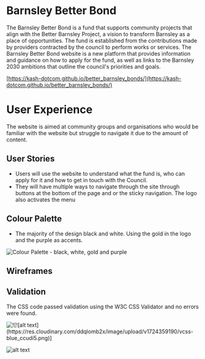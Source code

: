 # Barnsley Better Bond
The Barnsley Better Bond is a fund that supports community projects that align with the Better Barnsley Project, a vision to transform Barnsley as a place of opportunities. The fund is established from the contributions made by providers contracted by the council to perform works or services. The Barnsley Better Bond website is a new platform that provides information and guidance on how to apply for the fund, as well as links to the Barnsley 2030 ambitions that outline the council's priorities and goals.

[https://kash-dotcom.github.io/better_barnsley_bonds/](https://kash-dotcom.github.io/better_barnsley_bonds/)

# User Experience
The website is aimed at community groups and organisations who would be familiar with the website but struggle to navigate it due to the amount of content. 
## User Stories
* Users will use the website to understand what the fund is, who can apply for it and how to get in touch with the Council.
* They will have multiple ways to navigate through the site through buttons at the bottom of the page and or the sticky navigation.
The logo also activates the menu



## Colour Palette
* The majority of the design black and white. Using the gold in the logo and the purple as accents. 

![Colour Palette - black, white, gold and purple][Colour Palette]

[Colour Palette]: https://res.cloudinary.com/ddqlomb2x/image/upload/v1723929309/bbb_colour_palette_qtugvw.png


## Wireframes



## Validation

The CSS code passed validation using the W3C CSS Validator and no errors were found.

![!\[!\[alt text\](https://res.cloudinary.com/ddqlomb2x/image/upload/v1724359190/vcss-blue_ccudi5.png)\]](https://res.cloudinary.com/ddqlomb2x/image/upload/v1724359190/vcss-blue_ccudi5.png)

![alt text](https://res.cloudinary.com/ddqlomb2x/image/upload/v1724359190/vcss_xqav6s.png)



